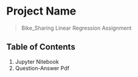 # Project Name
> Bike_Sharing Linear Regression Assignment


## Table of Contents
1. Jupyter Nitebook
2. Question-Answer Pdf


